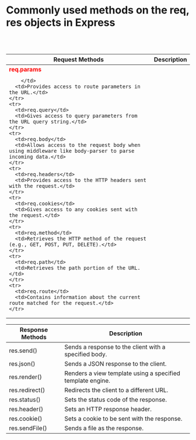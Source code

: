 <h1>Commonly used methods on the req, res objects in Express</h1>
<br />
<br />
<table>
  <thead>
    <tr>
      <th>Request Methods</th>
      <th>Description</th>
    </tr>
  </thead>
  <tbody>
    <tr>
      <td>
        <span style="color: red;">
        <b>req.params</b>
        </span>
        
        </td>
      <td>Provides access to route parameters in the URL.</td>
    </tr>
    <tr>
      <td>req.query</td>
      <td>Gives access to query parameters from the URL query string.</td>
    </tr>
    <tr>
      <td>req.body</td>
      <td>Allows access to the request body when using middleware like body-parser to parse incoming data.</td>
    </tr>
    <tr>
      <td>req.headers</td>
      <td>Provides access to the HTTP headers sent with the request.</td>
    </tr>
    <tr>
      <td>req.cookies</td>
      <td>Gives access to any cookies sent with the request.</td>
    </tr>
    <tr>
      <td>req.method</td>
      <td>Retrieves the HTTP method of the request (e.g., GET, POST, PUT, DELETE).</td>
    </tr>
    <tr>
      <td>req.path</td>
      <td>Retrieves the path portion of the URL.</td>
    </tr>
    <tr>
      <td>req.route</td>
      <td>Contains information about the current route matched for the request.</td>
    </tr>
  </tbody>
</table>

<table>
  <thead>
    <tr>
      <th>Response Methods</th>
      <th>Description</th>
    </tr>
  </thead>
  <tbody>
    <tr>
      <td>res.send()</td>
      <td>Sends a response to the client with a specified body.</td>
    </tr>
    <tr>
      <td>res.json()</td>
      <td>Sends a JSON response to the client.</td>
    </tr>
    <tr>
      <td>res.render()</td>
      <td>Renders a view template using a specified template engine.</td>
    </tr>
    <tr>
      <td>res.redirect()</td>
      <td>Redirects the client to a different URL.</td>
    </tr>
    <tr>
      <td>res.status()</td>
      <td>Sets the status code of the response.</td>
    </tr>
    <tr>
      <td>res.header()</td>
      <td>Sets an HTTP response header.</td>
    </tr>
    <tr>
      <td>res.cookie()</td>
      <td>Sets a cookie to be sent with the response.</td>
    </tr>
    <tr>
      <td>res.sendFile()</td>
      <td>Sends a file as the response.</td>
    </tr>
  </tbody>
</table>
